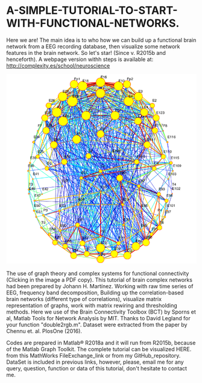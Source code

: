 # A-SIMPLE-TUTORIAL-TO-START-WITH-FUNCTIONAL-NETWORKS.
Here we are! The main idea is to who how we can build up a functional brain network from a EEG recording database, then visualize some network features in the brain network. So let's star! (Since v. R2015b and henceforth).
A webpage version withh steps is available at: http://complexity.es/school/neuroscience

![Functional Brain EEG Network](https://github.com/JohannHM/A-SIMPLE-TUTORIAL-TO-START-WITH-FUNCTIONAL-NETWORKS./blob/master/brain%20(copy).png)

The use of graph theory and complex systems for functional connectivity (Clicking in the image a PDF copy). This tutorial of brain complex networks had been prepared by Johann H. Martínez. Working with raw time series of EEG, frequency band decomposition, Building up the correlation-based brain networks (different type of correlations), visualize matrix representation of graphs, work with matrix rewiring and thresholding methods. Here we use of the Brain Connectivity Toolbox (BCT) by Sporns et al, Matlab Tools for Network Analysis by MIT. Thanks to David Legland for your function "double2rgb.m". Dataset were extracted from the paper by Chennu et. al. PlosOne (2016).

Codes are prepared in Matlab® R2018a and it will run from R2015b, because of the Matlab Graph Toolkit.
The complete tutorial can be visualized HERE. from this MathWorks FileExchange_link or from my GitHub_repository. DataSet is included in previous links, however, please, email me for any query, question, function or data of this tutorial, don't hesitate to contact me.
